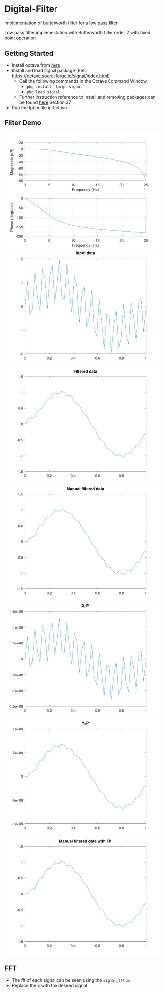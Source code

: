 # Digital-Filter
Implementation of butterworth filter for a low pass filter

Low pass filter implementation with Butterworth filter order 2 with fixed point operation

## Getting Started
- Install octave from [here](https://octave.org/download)
- Install and load signal package (Ref: https://octave.sourceforge.io/signal/index.html)
  - Call the following commands in the Octave Command Window
    - `pkg install -forge signal`
    - `pkg load signal`
  - Further instruction reference to install and removing packages can be found [here](https://docs.octave.org/interpreter/) Section 37
- Run the lpf.m file in Octave

## Filter Demo
![freq_response](./images/freq_response.jpg)
![input_data](./images/input_data.jpg)
![filtered_data](./images/filtered_data.jpg)
![manual_filtered_data](./images/manual_filtered_data.jpg)
![fixedpoint_input](./images/fixedpoint_input.jpg)
![fixedpoint_output](./images/fixedpoint_output.jpg)
![fixedpoint_input_in_int](./images/fixedpoint_output_in_int.jpg)

## FFT
- The fft of each signal can be seen using the `signal_fft.m`
- Replace the x with the desired signal
